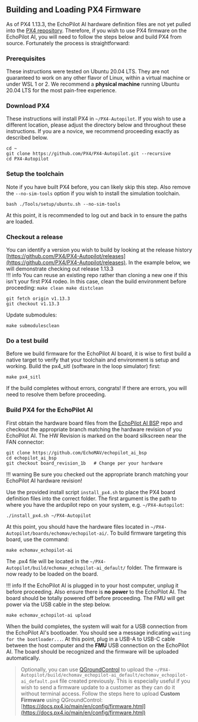 ## Building and Loading PX4 Firmware

As of PX4 1.13.3, the EchoPilot AI hardware definition files are not yet pulled into the [PX4 repository](https://github.com/PX4/PX4-Autopilot). Therefore, if you wish to use PX4 firmware on the EchoPilot AI, you will need to follow the steps below and build PX4 from source. Fortunately the process is straightforward:

### Prerequisites
These instructions were tested on Ubuntu 20.04 LTS. They are not guaranteed to work on any other flavor of Linux, within a virtual machine or under WSL 1 or 2. We recommend a **physical machine** running Ubuntu 20.04 LTS for the most pain-free experience.

### Download PX4 
These instructions will install PX4 in ```~/PX4-Autopilot```. If you wish to use a different location, please adjust the directory below and throughout these instructions. If you are a novice, we recommend proceeding exactly as described below.
```
cd ~
git clone https://github.com/PX4/PX4-Autopilot.git --recursive
cd PX4-Autopilot
```
### Setup the toolchain
Note if you have built PX4 before, you can likely skip this step. Also remove the ```--no-sim-tools``` option if you wish to install the simulation toolchain.
```
bash ./Tools/setup/ubuntu.sh --no-sim-tools
```
At this point, it is recommended to log out and back in to ensure the paths are loaded.
### Checkout a release
You can identify a version you wish to build by looking at the release history [https://github.com/PX4/PX4-Autopilot/releases](https://github.com/PX4/PX4-Autopilot/releases). In the example below, we will demonstrate checking out release 1.13.3  
!!! info
    You can reuse an existing repo rather than cloning a new one if this isn't your first PX4 rodeo. In this case, clean the build environment before proceeding:
    ```
    make clean
    make distclean
    ```

```
git fetch origin v1.13.3
git checkout v1.13.3
```
Update submodules:
```
make submodulesclean
```
### Do a test build
Before we build firmware for the EchoPilot AI board, it is wise to first build a native target to verify that your toolchain and environment is setup and working. Build the px4_sitl (software in the loop simulator) first:
```
make px4_sitl
```
If the build completes without errors, congrats! If there are errors, you will need to resolve them before proceeding.
### Build PX4 for the EchoPilot AI
First obtain the hardware board files from the [EchoPilot AI BSP](https://github.com/EchoMAV/echopilot_ai_bsp) repo and checkout the appropriate branch matching the hardware revision of you EchoPilot AI. The HW Revision is marked on the board silkscreen near the FAN connector:

```
git clone https://github.com/EchoMAV/echopilot_ai_bsp
cd echopilot_ai_bsp
git checkout board_revision_1b   # Change per your hardware
```
!!! warning
    Be sure you checked out the appropriate branch matching your EchoPilot AI hardware revision!

Use the provided install script `install_px4.sh` to place the PX4 board definition files into the correct folder. The first argument is the path to where you have the ardupilot repo on your system, e.g. `~/PX4-Autopilot`:
```
./install_px4.sh ~/PX4-Autopilot
```
At this point, you should have the hardware files located in ```~/PX4-Autopilot/boards/echomav/echopilot-ai/```. To build firmware targeting this board, use the command:
```
make echomav_echopilot-ai
```
The .px4 file will be located in the ```~/PX4-Autopilot/build/echomav_echopilot-ai_default/``` folder. The firmware is now ready to be loaded on the board.  

!!! info
    If the EchoPilot AI is plugged in to your host computer, unplug it before proceeding. Also ensure there is **no power** to the EchoPilot AI. The board should be totally powered off before proceeding. The FMU will get power via the USB cable in the step below.

```
make echomav_echopilot-ai upload
```
When the build completes, the system will wait for a USB connection from the EchoPilot AI's bootloader. You should see a message indicating ```waiting for the bootloader...```. At this point, plug in a USB-A to USB-C cable between the host computer and the **FMU** USB connection on the EchoPilot AI. The board should be recognized and the firmware will be uploaded automatically.
> Optionally, you can use [QGroundControl](https://docs.qgroundcontrol.com/master/en/getting_started/download_and_install.html) to upload the ```~/PX4-Autopilot/build/echomav_echopilot-ai_default/echomav_echopilot-ai_default.px4``` file created previously. This is especially useful if you wish to send a firmware update to a customer as they can do it without terminal access. Follow the steps here to upload **Custom Firmware** using QGroundControl: [https://docs.px4.io/main/en/config/firmware.html](https://docs.px4.io/main/en/config/firmware.html)